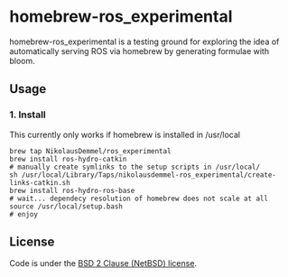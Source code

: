 # homebrew-ros_experimental

homebrew-ros_experimental is a testing ground for exploring the idea of
automatically serving ROS via homebrew by generating formulae with bloom.

## Usage

### 1. Install

This currently only works if homebrew is installed in /usr/local

    brew tap NikolausDemmel/ros_experimental
    brew install ros-hydro-catkin
    # manually create symlinks to the setup scripts in /usr/local/
    sh /usr/local/Library/Taps/nikolausdemmel-ros_experimental/create-links-catkin.sh
    brew install ros-hydro-ros-base
    # wait... dependecy resolution of homebrew does not scale at all
    source /usr/local/setup.bash
    # enjoy

## License

Code is under the [BSD 2 Clause (NetBSD) license][license].


[license]:https://github.com/NikolausDemmel/homebrew-ros_experimental/blob/master/LICENSE
